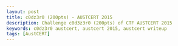 ```yaml
---
layout: post
title: c0dz3r0 (200pts) - AUSTCERT 2015
description: Challenge c0d3z3r0 (200pts) of CTF AUSTCERT 2015
keywords: c0dz3r0 austcert, austcert 2015, austcert writeup
tags: [AustCERT]
---
```

